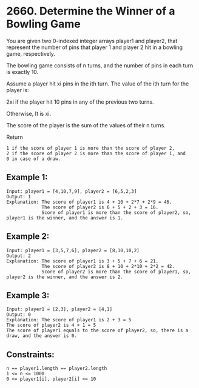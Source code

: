 # 2660. Determine the Winner of a Bowling Game
      
You are given two 0-indexed integer arrays player1 and player2, that represent the number of pins that player 1 and player 2 hit in a bowling game, respectively.

The bowling game consists of n turns, and the number of pins in each turn is exactly 10.

Assume a player hit xi pins in the ith turn. The value of the ith turn for the player is:

2xi if the player hit 10 pins in any of the previous two turns.

Otherwise, It is xi.

The score of the player is the sum of the values of their n turns.

Return

    1 if the score of player 1 is more than the score of player 2,
    2 if the score of player 2 is more than the score of player 1, and
    0 in case of a draw.

## Example 1:

    Input: player1 = [4,10,7,9], player2 = [6,5,2,3]
    Output: 1
    Explanation: The score of player1 is 4 + 10 + 2*7 + 2*9 = 46.
                 The score of player2 is 6 + 5 + 2 + 3 = 16.
                 Score of player1 is more than the score of player2, so, player1 is the winner, and the answer is 1.

## Example 2:

    Input: player1 = [3,5,7,6], player2 = [8,10,10,2]
    Output: 2
    Explanation: The score of player1 is 3 + 5 + 7 + 6 = 21.
                 The score of player2 is 8 + 10 + 2*10 + 2*2 = 42.
                 Score of player2 is more than the score of player1, so, player2 is the winner, and the answer is 2.

## Example 3:

    Input: player1 = [2,3], player2 = [4,1]
    Output: 0
    Explanation: The score of player1 is 2 + 3 = 5
    The score of player2 is 4 + 1 = 5
    The score of player1 equals to the score of player2, so, there is a draw, and the answer is 0.

## Constraints:

    n == player1.length == player2.length
    1 <= n <= 1000
    0 <= player1[i], player2[i] <= 10
